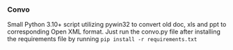 ### Convo  

Small Python 3.10+ script utilizing pywin32 to convert old doc, xls and ppt to corresponding Open XML format.
Just run the convo.py file after installing the requirements file by running ```pip install -r requirements.txt```

